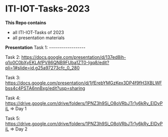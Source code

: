 # ITI-IOT-Tasks-2023

**This Repo contains**

- all ITI-IOT-Tasks of 2023
- all presentation materials

**Presentation**
Task 1: ------------------


Task 2: https://docs.google.com/presentation/d/137ed8ih-q1o0C0bXyEKLAfPV86QNB9FUba1ZT0-Igq8/edit?pli=1#slide=id.g25a97273cfc_0_280


Task 3: https://docs.google.com/presentation/d/1jfErebYMGzKex3DP4f9fH3XBLWFbss4c4PSTA6nnBxg/edit?usp=sharing


Task 4: https://drive.google.com/drive/folders/1PNZ3h9Si_O8oVRbJTr1y6kRy_ElDvPiL => Day 1


Task 5: https://drive.google.com/drive/folders/1PNZ3h9Si_O8oVRbJTr1y6kRy_ElDvPiL => Day 2
